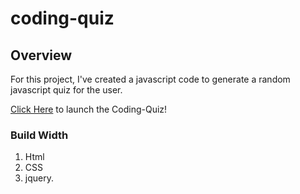 # coding-quiz

## Overview

For this project, I've created a javascript code to generate  a random javascript quiz for the user.
 

[Click Here](https://deepshikhasingh90.github.io/coding-quiz/) to launch the Coding-Quiz!


### Build Width
1. Html
2. CSS
3. jquery.



